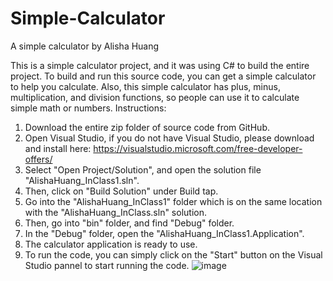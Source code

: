 # Simple-Calculator
 A simple calculator by Alisha Huang

This is a simple calculator project, and it was using C# to build the entire project. 
To build and run this source code, you can get a simple calculator to help you calculate. 
Also, this simple calculator has plus, minus, multiplication, and division functions, so people can use it to calculate simple math or numbers. 
Instructions:

1. Download the entire zip folder of source code from GitHub.
2. Open Visual Studio, if you do not have Visual Studio, please download and install here: https://visualstudio.microsoft.com/free-developer-offers/
3. Select "Open Project/Solution", and open the solution file "AlishaHuang_InClass1.sln".
4. Then, click on "Build Solution" under Build tap.
5. Go into the "AlishaHuang_InClass1" folder which is on the same location with the "AlishaHuang_InClass.sln" solution.
6. Then, go into "bin" folder, and find "Debug" folder.
7. In the "Debug" folder, open the "AlishaHuang_InClass1.Application".
8. The calculator application is ready to use.
9. To run the code, you can simply click on the "Start" button on the Visual Studio pannel to start running the code.
![image](https://user-images.githubusercontent.com/90707437/158001106-08625343-b8e9-4542-bf71-a700b4409711.png)





